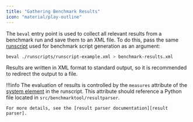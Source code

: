 ```yaml
---
title: "Gathering Benchmark Results"
icon: "material/play-outline"
---
```


The `beval` entry point is used to collect all relevant results from a
benchmark run and save them to an XML file. To do this, pass the same
[runscript] used for benchmark script generation as an argument:

```bash
beval ./runscripts/runscript-example.xml > benchmark-results.xml
```

Results are written in XML format to standard output, so it is recommended to
redirect the output to a file.

!!!info
    The evaluation of results is controlled by the `measures` attribute of the
    [system element] in the runscript. This attribute should reference a Python
    file located in `src/benchmarktool/resultparser`.

    For more details, see the [result parser documentation][result parser].

[runscript]: ../bgen/runscript.md
[system element]: ../bgen/runscript.md#system
[result parser]: ../../reference/resultparser.md
